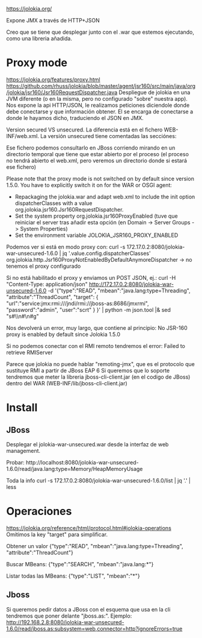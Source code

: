 https://jolokia.org/

Expone JMX a través de HTTP+JSON

Creo que se tiene que desplegar junto con el .war que estemos ejecutando, como una libreria añadida.

# Proxy mode
https://jolokia.org/features/proxy.html
https://github.com/rhuss/jolokia/blob/master/agent/jsr160/src/main/java/org/jolokia/jsr160/Jsr160RequestDispatcher.java
Despliegue de jolokia en una JVM diferente (o en la misma, pero no configurado "sobre" nuestra app).
Nos expone la api HTTP/JSON, le realizamos peticiones diciendole donde debe conectarse y que información obtener.
El se encarga de conectarse a donde le hayamos dicho, traduciendo el JSON en JMX.


Version secured VS unsecured.
La diferencia está en el fichero WEB-INF/web.xml.
La versión unsecured tiene comentadas las secciónes:
<login-config>
<security-constraint>
<security-role>

Ese fichero podemos consultarlo en JBoss corriendo mirando en un directorio temporal que tiene que estar abierto por el proceso (el proceso no tendrá abierto el web.xml, pero veremos un directorio donde si estará ese fichero)


Please note that the proxy mode is not switched on by default since version 1.5.0. You have to explicitly switch it on for the WAR or OSGI agent:
  - Repackaging the jolokia.war and adapt web.xml to include the init option dispatcherClasses with a value org.jolokia.jsr160.Jsr160RequestDispatcher.
  - Set the system property org.jolokia.jsr160ProxyEnabled (tuve que reiniciar el server tras añadir esta opción (en Domain -> Server Groups -> System Properties)
  - Set the environment variable JOLOKIA_JSR160_PROXY_ENABLED

Podemos ver si está en modo proxy con:
curl -s 172.17.0.2:8080/jolokia-war-unsecured-1.6.0 | jq '.value.config.dispatcherClasses'
org.jolokia.http.Jsr160ProxyNotEnabledByDefaultAnymoreDispatcher -> no tenemos el proxy configurado

Si no está habilitado el proxy y enviamos un POST JSON, ej.:
curl -H "Content-Type: application/json" http://172.17.0.2:8080/jolokia-war-unsecured-1.6.0 -d '{"type":"READ", "mbean":"java.lang:type=Threading", "attribute":"ThreadCount", "target": { "url":"service:jmx:rmi:///jndi/rmi://jboss-as:8686/jmxrmi", "password":"admin", "user":"scrt" } }' | python -m json.tool |& sed "s#\\\n#\n#g"

Nos devolverá un error, muy largo, que contiene al principio: No JSR-160 proxy is enabled by default since Jolokia 1.5.0


Si no podemos conectar con el RMI remoto tendremos el error:
Failed to retrieve RMIServer


Parece que jolokia no puede hablar "remoting-jmx", que es el protocolo que sustituye RMI a partir de JBoss EAP 6
Si queremos que lo soporte tendremos que meter la libreria jboss-cli-client.jar (en el codigo de JBoss) dentro del WAR (WEB-INF/lib/jboss-cli-client.jar)


# Install
## JBoss
Desplegar el jolokia-war-unsecured.war desde la interfaz de web management.

Probar:
http://localhost:8080/jolokia-war-unsecured-1.6.0/read/java.lang:type=Memory/HeapMemoryUsage

Toda la info
curl -s 172.17.0.2:8080/jolokia-war-unsecured-1.6.0/list | jq '.' | less



# Operaciones
https://jolokia.org/reference/html/protocol.html#jolokia-operations
Omitimos la key "target" para simplificar.

Obtener un valor
{"type":"READ", "mbean":"java.lang:type=Threading", "attribute":"ThreadCount"}

Buscar MBeans:
{"type":"SEARCH", "mbean":"java.lang:*"}

Listar todas las MBeans:
{"type":"LIST", "mbean":"*"}


## Jboss
Si queremos pedir datos a JBoss con el esquema que usa en la cli tendremos que poner delante "jboss.as:".
Ejemplo:
http://192.168.2.8:8080/jolokia-war-unsecured-1.6.0/read/jboss.as:subsystem=web,connector=http?ignoreErrors=true<Paste>
